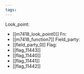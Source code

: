 ```yaml
---
tags:
---
```

Look_point:
- [[m7418_look_point0]]
Fn:
- [[m7418_function7]]
Field_party:
- [[field_party_0]]
Flag:
- [[flag_11443]]
- [[flag_11440]]
- [[flag_11441]]
- [[flag_11442]]
